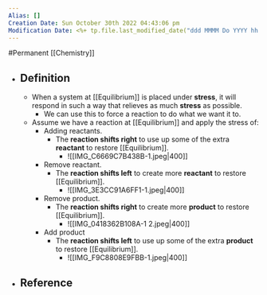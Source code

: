 ```yaml
---
Alias: []
Creation Date: Sun October 30th 2022 04:43:06 pm 
Modification Date: <%+ tp.file.last_modified_date("ddd MMMM Do YYYY hh:mm:ss a") %>
---
```

#Permanent [[Chemistry]]

- ## Definition
	- When a system at [[Equilibrium]] is placed under **stress**, it will respond in such a way that relieves as much **stress** as possible.
		- We can use this to force a reaction to do what we want it to.
	- Assume we have a reaction at [[Equilibrium]] and apply the stress of:
		- Adding reactants.
			- The **reaction shifts right** to use up some of the extra **reactant** to restore [[Equilibrium]].
				- ![[IMG_C6669C7B438B-1.jpeg|400]]
		- Remove reactant.
			- The **reaction shifts left** to create more **reactant** to restore [[Equilibrium]].
				- ![[IMG_3E3CC91A6FF1-1.jpeg|400]]
		- Remove product.
			- The **reaction shifts right** to create more **product** to restore [[Equilibrium]].
				- ![[IMG_0418362B108A-1 2.jpeg|400]]
		- Add product
			- The **reaction shifts left** to use up some of the extra **product** to restore [[Equilibrium]].
				- ![[IMG_F9C8808E9FBB-1.jpeg|400]]
- ## Reference